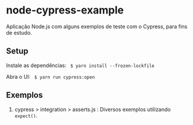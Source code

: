 # node-cypress-example

Aplicação Node.js com alguns exemplos de teste com o Cypress, para fins de estudo.

## Setup

Instale as dependências:
``` $ yarn install --frozen-lockfile```

Abra o UI:
``` $ yarn run cypress:open```

## Exemplos

1. cypress > integration > asserts.js : Diversos exemplos utilizando ```expect()```.
